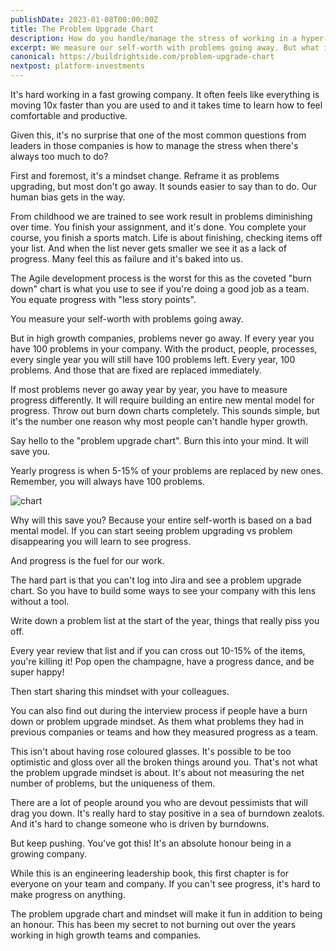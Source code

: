 ```yaml
---
publishDate: 2023-01-08T00:00:00Z
title: The Problem Upgrade Chart
description: How do you handle/manage the stress of working in a hyper-growth company where there's always too much to do?
excerpt: We measure our self-worth with problems going away. But what if they don't?
canonical: https://buildrightside.com/problem-upgrade-chart
nextpost: platform-investments
---
```


It's hard working in a fast growing company. It often feels like everything is moving 10x faster than you are used to and it takes time to learn how to feel comfortable and productive.

Given this, it's no surprise that one of the most common questions from leaders in those companies is how to manage the stress when there's always too much to do?

First and foremost, it's a mindset change. Reframe it as problems upgrading, but most don't go away. It sounds easier to say than to do. Our human bias gets in the way.

From childhood we are trained to see work result in problems diminishing over time. You finish your assignment, and it's done. You complete your course, you finish a sports match. Life is about finishing, checking items off your list. And when the list never gets smaller we see it as a lack of progress. Many feel this as failure and it's baked into us.

The Agile development process is the worst for this as the coveted "burn down" chart is what you use to see if you're doing a good job as a team. You equate progress with "less story points".

You measure your self-worth with problems going away.

But in high growth companies, problems never go away. If every year you have 100 problems in your company. With the product, people, processes, every single year you will still have 100 problems left. Every year, 100 problems. And those that are fixed are replaced immediately.

If most problems never go away year by year, you have to measure progress differently. It will require building an entire new mental model for progress. Throw out burn down charts completely. This sounds simple, but it's the number one reason why most people can't handle hyper growth.

Say hello to the "problem upgrade chart". Burn this into your mind. It will save you.

Yearly progress is when 5-15% of your problems are replaced by new ones. Remember, you will always have 100 problems.

![chart](/images/problem-upgrade-chart/chart.png)

Why will this save you? Because your entire self-worth is based on a bad mental model. If you can start seeing problem upgrading vs problem disappearing you will learn to see progress.

And progress is the fuel for our work.

The hard part is that you can't log into Jira and see a problem upgrade chart. So you have to build some ways to see your company with this lens without a tool.

Write down a problem list at the start of the year, things that really piss you off.

Every year review that list and if you can cross out 10-15% of the items, you're killing it! Pop open the champagne, have a progress dance, and be super happy!

Then start sharing this mindset with your colleagues.

You can also find out during the interview process if people have a burn down or problem upgrade mindset. As them what problems they had in previous companies or teams and how they measured progress as a team.

This isn't about having rose coloured glasses. It's possible to be too optimistic and gloss over all the broken things around you. That's not what the problem upgrade mindset is about. It's about not measuring the net number of problems, but the uniqueness of them.

There are a lot of people around you who are devout pessimists that will drag you down. It's really hard to stay positive in a sea of burndown zealots. And it's hard to change someone who is driven by burndowns.

But keep pushing. You've got this! It's an absolute honour being in a growing company.

While this is an engineering leadership book, this first chapter is for everyone on your team and company. If you can't see progress, it's hard to make progress on anything.

The problem upgrade chart and mindset will make it fun in addition to being an honour. This has been my secret to not burning out over the years working in high growth teams and companies.
